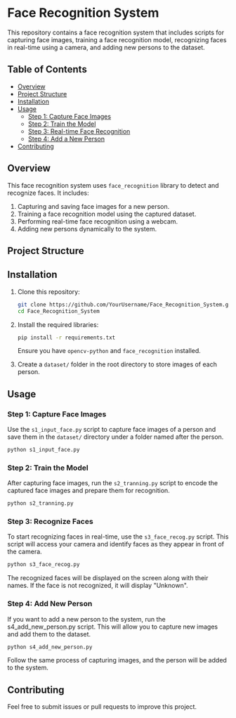 # Face Recognition System

This repository contains a face recognition system that includes scripts for capturing face images, training a face recognition model, recognizing faces in real-time using a camera, and adding new persons to the dataset.

## Table of Contents
- [Overview](#overview)
- [Project Structure](#project-structure)
- [Installation](#installation)
- [Usage](#usage)
    - [Step 1: Capture Face Images](#step-1-capture-face-images)
    - [Step 2: Train the Model](#step-2-train-the-model)
    - [Step 3: Real-time Face Recognition](#step-3-real-time-face-recognition)
    - [Step 4: Add a New Person](#step-4-add-a-new-person)
- [Contributing](#contributing)
## Overview

This face recognition system uses `face_recognition` library to detect and recognize faces. It includes:
1. Capturing and saving face images for a new person.
2. Training a face recognition model using the captured dataset.
3. Performing real-time face recognition using a webcam.
4. Adding new persons dynamically to the system.

## Project Structure


## Installation

1. Clone this repository:
    ```bash
    git clone https://github.com/YourUsername/Face_Recognition_System.git
    cd Face_Recognition_System
    ```

2. Install the required libraries:
    ```bash
    pip install -r requirements.txt
    ```
    Ensure you have `opencv-python` and `face_recognition` installed.

3. Create a `dataset/` folder in the root directory to store images of each person.

## Usage

### Step 1: Capture Face Images

Use the `s1_input_face.py` script to capture face images of a person and save them in the `dataset/` directory under a folder named after the person.

```bash
python s1_input_face.py
```


### Step 2: Train the Model

After capturing face images, run the `s2_tranning.py` script to encode the captured face images and prepare them for recognition.

```bash
python s2_tranning.py
```
### Step 3: Recognize Faces
To start recognizing faces in real-time, use the `s3_face_recog.py` script. This script will access your camera and identify faces as they appear in front of the camera.
```bash
python s3_face_recog.py
```
The recognized faces will be displayed on the screen along with their names. If the face is not recognized, it will display "Unknown".

### Step 4: Add New Person
If you want to add a new person to the system, run the s4_add_new_person.py script. This will allow you to capture new images and add them to the dataset.
```bash
python s4_add_new_person.py
```
Follow the same process of capturing images, and the person will be added to the system.

## Contributing
Feel free to submit issues or pull requests to improve this project.

